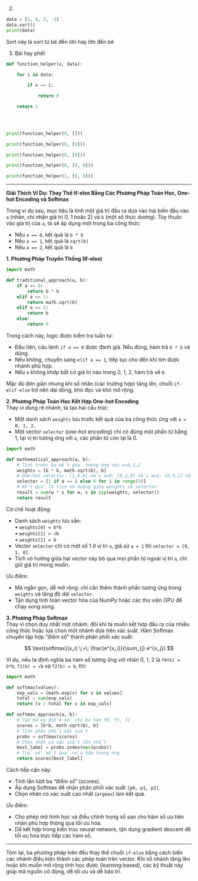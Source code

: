 2. 
```python
data = [1, 9, 3, -3] 
data.sort() 
print(data)
```

Sort này là sort từ bé đến lớn hay lớn đến bé

3. Bài hay phết 
```python 
def function_helper(x, data):

    for i in data:

        if x == i:

            return 0

    return 1

  
  

print(function_helper(9, []))

print(function_helper(9, [9]))

print(function_helper(8, [9]))

print(function_helper(8, [9, 8]))

print(function_helper(1, [9, 8]))
```


---
**Giải Thích Ví Dụ: Thay Thế If-else Bằng Các Phương Pháp Toán Học, One-hot Encoding và Softmax**

Trong ví dụ sau, mục tiêu là tính một giá trị đầu ra dựa vào hai biến đầu vào `a` (nhãn, chỉ nhận giá trị 0, 1 hoặc 2) và `b` (một số thực dương). Tùy thuộc vào giá trị của `a`, ta sẽ áp dụng một trong ba công thức:  
- Nếu `a == 0`, kết quả là `b * b`  
- Nếu `a == 1`, kết quả là `sqrt(b)`  
- Nếu `a == 2`, kết quả là `b`  

**1. Phương Pháp Truyền Thống (If-else)**  
```python
import math

def traditional_approach(a, b):
    if a == 0:
        return b * b
    elif a == 1:
        return math.sqrt(b)
    elif a == 2:
        return b
    else:
        return 0
```
Trong cách này, logic được kiểm tra tuần tự:

- Đầu tiên, câu lệnh `if a == 0` được đánh giá. Nếu đúng, hàm trả `b * b` và dừng.  
- Nếu không, chuyển sang `elif a == 1`, tiếp tục cho đến khi tìm được nhánh phù hợp.  
- Nếu `a` không khớp bất cứ giá trị nào trong 0, 1, 2, hàm trả về `0`.  

Mặc dù đơn giản nhưng khi số nhãn (các trường hợp) tăng lên, chuỗi `if-elif-else` trở nên dài dòng, khó đọc và khó mở rộng.

**2. Phương Pháp Toán Học Kết Hợp One-hot Encoding**  
Thay vì dùng rẽ nhánh, ta tạo hai cấu trúc:

- Một danh sách `weights` lưu trước kết quả của ba công thức ứng với `a = 0, 1, 2`.  
- Một vector `selector` (one-hot encoding) chỉ có đúng một phần tử bằng 1, tại vị trí tương ứng với `a`, các phần tử còn lại là 0.

```python
import math

def mathematical_approach(a, b):
    # Tính trước ba kết quả tương ứng với a=0,1,2
    weights = [b * b, math.sqrt(b), b]
    # One-hot selector: [1,0,0] nếu a=0; [0,1,0] nếu a=1; [0,0,1] nếu a=2
    selector = [1 if a == i else 0 for i in range(3)]
    # Kết quả là tích vô hướng giữa weights và selector
    result = sum(w * s for w, s in zip(weights, selector))
    return result
```

Cơ chế hoạt động:

- Danh sách `weights` lưu sẵn:  
  • `weights[0] = b*b`  
  • `weights[1] = √b`  
  • `weights[2] = b`  
- Vector `selector` chỉ có một số 1 ở vị trí `a`, giả sử `a = 1` thì `selector = [0, 1, 0]`.  
- Tích vô hướng giữa hai vector này bỏ qua mọi phần tử ngoài vị trí `a`, chỉ giữ giá trị mong muốn.  

Ưu điểm:

- Mã ngắn gọn, dễ mở rộng: chỉ cần thêm thành phần tương ứng trong `weights` và tăng độ dài `selector`.  
- Tận dụng tính toán vector hóa của NumPy hoặc các thư viện GPU để chạy song song.

**3. Phương Pháp Softmax**  
Thay vì chọn duy nhất một nhánh, đôi khi ta muốn kết hợp đầu ra của nhiều công thức hoặc lựa chọn một nhánh dựa trên xác suất. Hàm Softmax chuyển tập hợp “điểm số” thành phân phối xác suất:

$$
\text{softmax}(x_i) \;=\; \frac{e^{x_i}}{\sum_{j} e^{x_j}}
$$

Ví dụ, nếu ta định nghĩa ba hàm số tương ứng với nhãn 0, 1, 2 là `f0(b) = b*b`, `f1(b) = √b` và `f2(b) = b`, thì:

```python
import math

def softmax(values):
    exp_vals = [math.exp(v) for v in values]
    total = sum(exp_vals)
    return [v / total for v in exp_vals]

def softmax_approach(a, b):
    # Tạo mảng điểm số cho ba hàm f0, f1, f2
    scores = [b*b, math.sqrt(b), b]
    # Tính phân phối xác suất
    probs = softmax(scores)
    # Chọn nhãn có xác suất lớn nhất
    best_label = probs.index(max(probs))
    # Trả về kết quả của hàm tương ứng
    return scores[best_label]
```

Cách tiếp cận này:

- Tính lần lượt ba “điểm số” (scores).  
- Áp dụng Softmax để nhận phân phối xác suất `[p0, p1, p2]`.  
- Chọn nhãn có xác suất cao nhất (`argmax`) làm kết quả.  

Ưu điểm:

- Cho phép mô hình học và điều chỉnh trọng số sao cho hàm số ưu tiên nhãn phù hợp thông qua tối ưu hóa.  
- Dễ kết hợp trong kiến trúc neural network, tận dụng gradient descent để tối ưu hóa trực tiếp các hàm số.

---

Tóm lại, ba phương pháp trên đều thay thế chuỗi `if-else` bằng cách biến các nhánh điều kiện thành các phép toán trên vector. Khi số nhánh tăng lên hoặc khi muốn mở rộng tính học được (learning‐based), các kỹ thuật này giúp mã nguồn cô đọng, dễ tối ưu và dễ bảo trì.